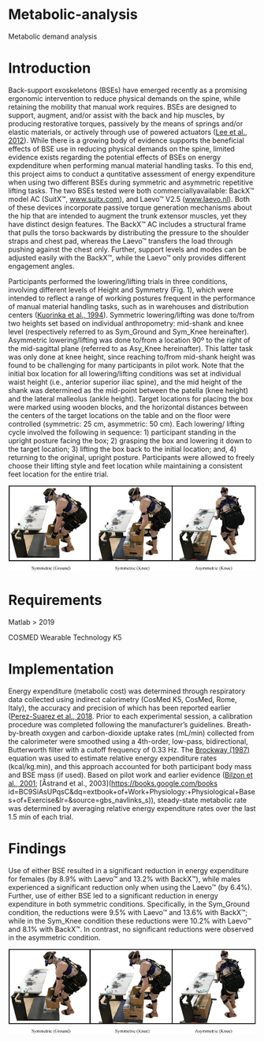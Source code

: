 # Metabolic-analysis
Metabolic demand analysis 

# Introduction
Back-support exoskeletons (BSEs) have emerged recently as a promising ergonomic intervention to reduce physical demands on the spine, while retaining the mobility that manual work requires. BSEs are designed to support, augment, and/or assist with the back and hip muscles, by producing restorative torques, passively by the means of springs and/or elastic materials, or actively through use of powered actuators ([Lee et al., 2012](https://doi.org/10.1007/s12541-012-0197-x)). While there is a growing body of evidence supports the beneficial effects of BSE use in reducing physical demands on the spine, limited evidence exists regarding the potential effects of BSEs on energy expdenditure when performing manual material handling tasks. To this end, this project aims to conduct a quntitative assessment of energy expenditure when using two different BSEs during symmetric and asymmetric repetitive lifting tasks. The two BSEs tested were both commerciallyavailable: BackX™ model AC (SuitX™, www.suitx.com), and Laevo™ V2.5 (www.laevo.nl). Both of these devices incorporate passive torque generation mechanisms about the hip that are intended to augment the trunk extensor muscles, yet they have distinct design features. The BackX™ AC includes a structural frame that pulls the torso backwards by distributing the pressure to the shoulder straps and chest pad, whereas the Laevo™ transfers the load through pushing against the chest only. Further, support levels and modes can be adjusted easily with the BackX™, while the Laevo™ only provides different engagement angles.

Participants performed the lowering/lifting trials in three conditions, involving different levels of Height and Symmetry (Fig. 1), which were intended to reflect a range of working postures frequent in the performance of manual material handling tasks, such as in warehouses and distribution centers ([Kuorinka et al., 1994](https://doi.org/10.1080/00140139408963680)). Symmetric lowering/lifting was done to/from two heights set based on individual anthropometry: mid-shank and knee level (respectively referred to as Sym_Ground and Sym_Knee hereinafter). Asymmetric lowering/lifting was done to/from a location 90º to the right of the mid-sagittal plane (referred to as Asy_Knee hereinafter). This latter task was only done at knee height, since reaching to/from mid-shank height was found to be challenging for many participants in pilot work. Note that the initial box location for all lowering/lifting conditions was set at individual waist height (i.e., anterior superior iliac spine), and the mid height of the shank was determined as the mid-point between the patella (knee height) and the lateral malleolus (ankle height). Target locations for placing the box were marked using wooden blocks, and the horizontal distances between the centers of the target locations on the table and on the floor were controlled (symmetric: 25 cm, asymmetric: 50 cm). Each lowering/ lifting cycle involved the following in sequence: 1) participant standing in the upright posture facing the box; 2) grasping the box and lowering it down to the target location; 3) lifting the box back to the initial location; and, 4) returning to the original, upright posture. Participants were allowed to freely choose their lifting style and feet location while maintaining a consistent feet location for the entire trial.

![Exo Lifting Conditions](https://github.com/smadinei/Metabolic-analysis/blob/main/Metabolic%20analysis/Picture1.png)

# Requirements
Matlab > 2019

COSMED Wearable Technology K5

# Implementation
Energy expenditure (metabolic cost) was determined through respiratory data collected using indirect calorimetry (CosMed K5, CosMed,
Rome, Italy), the accuracy and precision of which has been reported earlier ([Perez-Suarez et al., 2018](https://doi.org/10.3389/fphys.2018.01764). Prior to each experimental session, a calibration procedure was completed following the manufacturer’s guidelines. Breath-by-breath oxygen and carbon-dioxide uptake rates
(mL/min) collected from the calorimeter were smoothed using a 4th-order, low-pass, bidirectional, Butterworth filter with a cutoff frequency of
0.33 Hz. The [Brockway (1987)](https://europepmc.org/article/med/3429265) equation was used to estimate relative energy expenditure rates (kcal/kg.min), and this approach accounted for both participant body mass and BSE mass (if used). Based on pilot work and earlier evidence ([Bilzon et al., 2001](https://doi.org/10.1080/00140130118253); [Åstrand et al., 2003](https://books.google.com/books id=BC9SiAsUPqsC&dq=extbook+of+Work+Physiology:+Physiological+Bases+of+Exercise&lr=&source=gbs_navlinks_s)), steady-state metabolic rate was determined by averaging relative energy expenditure rates over the last 1.5 min of each trial.

# Findings
Use of either BSE resulted in a significant reduction in energy expenditure for females (by 8.9% with Laevo™ and 13.2% with BackX™), while males experienced a significant reduction only when using the Laevo™ (by 6.4%). Further, use of either BSE led to a significant reduction in energy expenditure in both
symmetric conditions. Specifically, in the Sym_Ground condition, the reductions were 9.5% with Laevo™ and 13.6% with BackX™; while in the Sym_Knee condition these reductions were 10.2% with Laevo™ and 8.1% with BackX™. In contrast, no significant reductions were observed in the asymmetric condition.

![EE Rate](https://github.com/smadinei/Metabolic-analysis/blob/main/Metabolic%20analysis/Picture1.png)
